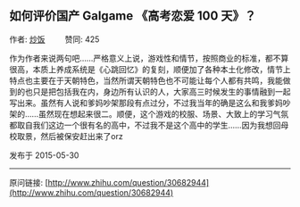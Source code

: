 ## 如何评价国产 Galgame 《高考恋爱 100 天》？

作者: [炒饭](http://www.zhihu.com/people/chao-fan-52-76)&nbsp;&nbsp;&nbsp;&nbsp;&nbsp;&nbsp;&nbsp;&nbsp; 赞同: 425


作为作者来说两句吧……严格意义上说，游戏性和情节，按照商业的标准，都不算很高，本质上养成系统是《心跳回忆》的复刻，顺便加了各种本土化修改，情节上特点也主要在于天朝特色，当然所谓天朝特色也不可能让每个人都有共鸣，我能做到的也只是把包括我在内，身边所有认识的人，大家高三时候发生的事情融到一起写出来。虽然有人说和爹妈吵架那段有点过分，不过我当年的确是这么和我爹妈吵架的……虽然现在想起来很二。顺便，这个游戏的校服、场景、大致上的学习气氛都取自我们这边一个很有名的高中，不过我不是这个高中的学生……因为我想回母校取景，然后被保安赶出来了orz



发布于 2015-05-30



---
原问链接: [http://www.zhihu.com/question/30682944](http://www.zhihu.com/question/30682944)